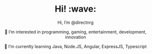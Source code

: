 <h1 align='center'> Hi! :wave:</h1>
<p align='center'>
 Hi, I’m @directnrg
<p align='center'>
 👀 I’m interested in programming, gaming, entertainment, development, innovation
</p>
<p align='center'>
 🌱 I’m currently learning Java, Node.JS, Angular, ExpressJS, Typescript 
</p>


